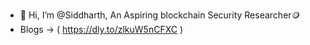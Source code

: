 - 👋 Hi, I’m @Siddharth, An Aspiring blockchain Security Researcher🪙
- Blogs -> ( https://dly.to/zlkuW5nCFXC )

<!---
Siddev09/Siddev09 is a ✨ special ✨ repository because its `README.md` (this file) appears on your GitHub profile.
You can click the Preview link to take a look at your changes.
--->
